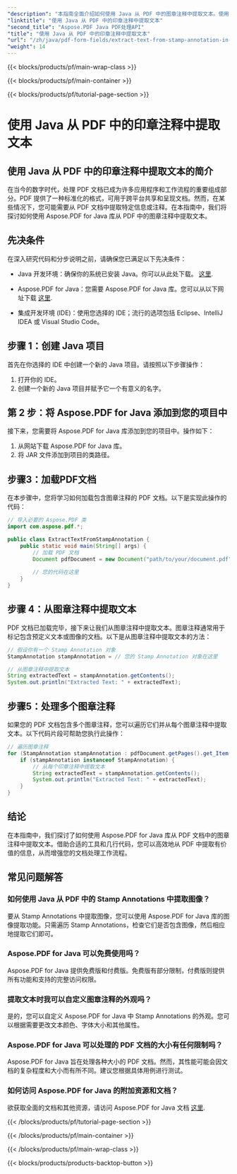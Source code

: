 ```yaml
---
"description": "本指南全面介绍如何使用 Java 从 PDF 中的图章注释中提取文本。使用 Aspose.PDF for Java 高效处理 PDF 文档。"
"linktitle": "使用 Java 从 PDF 中的印章注释中提取文本"
"second_title": "Aspose.PDF Java PDF处理API"
"title": "使用 Java 从 PDF 中的印章注释中提取文本"
"url": "/zh/java/pdf-form-fields/extract-text-from-stamp-annotation-in-pdf-using-java/"
"weight": 14
---
```


{{< blocks/products/pf/main-wrap-class >}}

{{< blocks/products/pf/main-container >}}

{{< blocks/products/pf/tutorial-page-section >}}

# 使用 Java 从 PDF 中的印章注释中提取文本


## 使用 Java 从 PDF 中的印章注释中提取文本的简介

在当今的数字时代，处理 PDF 文档已成为许多应用程序和工作流程的重要组成部分。PDF 提供了一种标准化的格式，可用于跨平台共享和呈现文档。然而，在某些情况下，您可能需要从 PDF 文档中提取特定信息或注释。在本指南中，我们将探讨如何使用 Aspose.PDF for Java 库从 PDF 中的图章注释中提取文本。

## 先决条件

在深入研究代码和分步说明之前，请确保您已满足以下先决条件：

- Java 开发环境：确保你的系统已安装 Java。你可以从此处下载。 [这里](https://www。java.com/download/).

- Aspose.PDF for Java：您需要 Aspose.PDF for Java 库。您可以从以下网址下载 [这里](https://releases。aspose.com/pdf/java/).

- 集成开发环境 (IDE)：使用您选择的 IDE；流行的选项包括 Eclipse、IntelliJ IDEA 或 Visual Studio Code。

## 步骤 1：创建 Java 项目

首先在你选择的 IDE 中创建一个新的 Java 项目。请按照以下步骤操作：

1. 打开你的 IDE。
2. 创建一个新的 Java 项目并赋予它一个有意义的名字。

## 第 2 步：将 Aspose.PDF for Java 添加到您的项目中

接下来，您需要将 Aspose.PDF for Java 库添加到您的项目中。操作如下：

1. 从网站下载 Aspose.PDF for Java 库。
2. 将 JAR 文件添加到项目的类路径。

## 步骤3：加载PDF文档

在本步骤中，您将学习如何加载包含图章注释的 PDF 文档。以下是实现此操作的代码：

```java
// 导入必要的 Aspose.PDF 类
import com.aspose.pdf.*;

public class ExtractTextFromStampAnnotation {
    public static void main(String[] args) {
        // 加载 PDF 文档
        Document pdfDocument = new Document("path/to/your/document.pdf");
        
        // 您的代码在这里
    }
}
```

## 步骤 4：从图章注释中提取文本

PDF 文档已加载完毕，接下来让我们从图章注释中提取文本。图章注释通常用于标记包含预定义文本或图像的文档。以下是从图章注释中提取文本的方法：

```java
// 假设你有一个 Stamp Annotation 对象
StampAnnotation stampAnnotation = // 您的 Stamp Annotation 对象在这里

// 从图章注释中提取文本
String extractedText = stampAnnotation.getContents();
System.out.println("Extracted Text: " + extractedText);
```

## 步骤5：处理多个图章注释

如果您的 PDF 文档包含多个图章注释，您可以遍历它们并从每个图章注释中提取文本。以下代码片段可帮助您执行此操作：

```java
// 遍历图章注释
for (StampAnnotation stampAnnotation : pdfDocument.getPages().get_Item(1).getAnnotations()) {
    if (stampAnnotation instanceof StampAnnotation) {
        // 从每个印章注释中提取文本
        String extractedText = stampAnnotation.getContents();
        System.out.println("Extracted Text: " + extractedText);
    }
}
```

## 结论

在本指南中，我们探讨了如何使用 Aspose.PDF for Java 库从 PDF 文档中的图章注释中提取文本。借助合适的工具和几行代码，您可以高效地从 PDF 中提取有价值的信息，从而增强您的文档处理工作流程。

## 常见问题解答

### 如何使用 Java 从 PDF 中的 Stamp Annotations 中提取图像？

要从 Stamp Annotations 中提取图像，您可以使用 Aspose.PDF for Java 库的图像提取功能。只需遍历 Stamp Annotations，检查它们是否包含图像，然后相应地提取它们即可。

### Aspose.PDF for Java 可以免费使用吗？

Aspose.PDF for Java 提供免费版和付费版。免费版有部分限制，付费版则提供所有功能和支持的完整访问权限。

### 提取文本时我可以自定义图章注释的外观吗？

是的，您可以自定义 Aspose.PDF for Java 中 Stamp Annotations 的外观。您可以根据需要更改文本颜色、字体大小和其他属性。

### Aspose.PDF for Java 可以处理的 PDF 文档的大小有任何限制吗？

Aspose.PDF for Java 旨在处理各种大小的 PDF 文档。然而，其性能可能会因文档的复杂程度和大小而有所不同。建议您根据具体用例进行测试。

### 如何访问 Aspose.PDF for Java 的附加资源和文档？

欲获取全面的文档和其他资源，请访问 Aspose.PDF for Java 文档 [这里](https://reference。aspose.com/pdf/java/).

{{< /blocks/products/pf/tutorial-page-section >}}

{{< /blocks/products/pf/main-container >}}

{{< /blocks/products/pf/main-wrap-class >}}

{{< blocks/products/products-backtop-button >}}